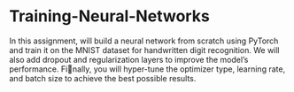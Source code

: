 # Training-Neural-Networks
In this assignment, will build a neural network from scratch using PyTorch and train it on
the MNIST dataset for handwritten digit recognition.
We will also add dropout and regularization layers to improve the model’s performance. Finally, you will hyper-tune the optimizer type, learning rate, and batch size to achieve the best
possible results.
